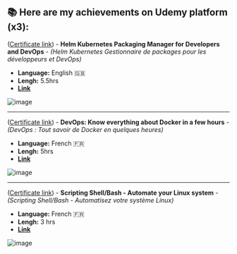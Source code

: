 ## 📚 Here are my achievements on Udemy platform (x3):

([Certificate link](https://se.udemy.com/certificate/UC-d5d4c6c7-8de6-49c5-b4d2-187beed98207)) - **Helm Kubernetes Packaging Manager for Developers and DevOps** - _(Helm Kubernetes Gestionnaire de packages pour les développeurs et DevOps)_

- **Language:** English 🇬🇧
- **Lengh:** 5.5hrs
- **[Link](https://se.udemy.com/course/helm-kubernetes-packaging-manager-for-developers-and-devops/)**

![image](https://user-images.githubusercontent.com/60783263/172459968-1b6110f5-7f6e-42d0-8a76-c0e9f28e8199.png)

---

([Certificate link](https://www.udemy.com/certificate/UC-3ece8739-74b5-4b7c-a104-a5b5a5a5f16c/)) - **DevOps: Know everything about Docker in a few hours** - _(DevOps : Tout savoir de Docker en quelques heures)_

- **Language:** French 🇫🇷
- **Lengh:** 5hrs
- **[Link](https://www.udemy.com/course/devops-tout-savoir-de-docker-en-quelques-heures/)**

![image](https://user-images.githubusercontent.com/60783263/155205021-1f61a48f-8115-4b46-ae13-8a1326ad5c3e.png)

---

([Certificate link](https://www.udemy.com/certificate/UC-d4250382-5c92-43a5-9ac0-137a54d8b9c1/)) - **Scripting Shell/Bash - Automate your Linux system** - _(Scripting Shell/Bash - Automatisez votre système Linux)_

- **Language:** French 🇫🇷
- **Lengh:** 3 hrs
- **[Link](https://www.udemy.com/course/scripting-shellbash-automatisez-votre-systeme-linux/)**

![image](https://user-images.githubusercontent.com/60783263/155305414-98acdf7c-7524-4333-9c81-17e7d13575d7.png)
